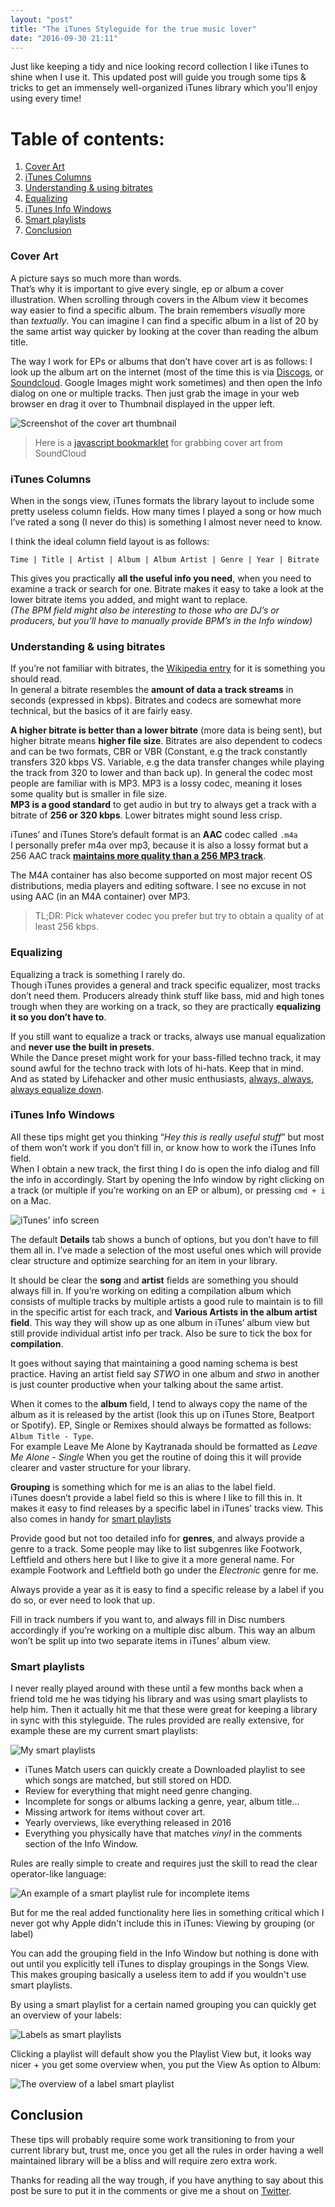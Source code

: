 ```yaml
---
layout: "post"
title: "The iTunes Styleguide for the true music lover"
date: "2016-09-30 21:11"
---
```


Just like keeping a tidy and nice looking record collection I like iTunes to shine when I use it. This updated post will guide you trough some tips & tricks to get an immensely well-organized iTunes library which you'll enjoy using every time!

# Table of contents:
1. [Cover Art](#cover-art)
2. [iTunes Columns](#itunes-columns)
3. [Understanding & using bitrates](#understanding--using-bitrates)
4. [Equalizing](#equalizing)
5. [iTunes Info Windows](#itunes-info-windows)
6. [Smart playlists](#smart-playlists)
7. [Conclusion](#conclusion)

### Cover Art
A picture says so much more than words.  
That’s why it is important to give every single, ep or album a cover illustration. When scrolling through covers in the Album view it becomes way easier to find a specific album. The brain remembers _visually_ more than _textually_. You can imagine I can find a specific album in a list of 20 by the same artist way quicker by looking at the cover than reading the album title.

The way I work for EPs or albums that don’t have cover art is as follows: I look up the album art on the internet (most of the time this is via [Discogs](https://discogs.com), or [Soundcloud](https://soundcloud.com). Google Images might work sometimes) and then open the Info dialog on one or multiple tracks. Then just grab the image in your web browser en drag it over to Thumbnail displayed in the upper left.

![Screenshot of the cover art thumbnail](http://res.cloudinary.com/thibault-maekelbergh/image/upload/c_limit,w_1056/v1475357220/iTunes%20Styleguide/Screen_Shot_2016-10-01_at_23.25.35.png)

> Here is a [javascript bookmarklet](https://gist.github.com/thibmaek/83e00a0a62fdfbc83e81) for grabbing cover art from SoundCloud

### iTunes Columns
When in the songs view, iTunes formats the library layout to include some pretty useless column fields. How many times I played a song or how much I’ve rated a song (I never do this) is something I almost never need to know.

I think the ideal column field layout is as follows:

`Time | Title | Artist | Album | Album Artist | Genre | Year | Bitrate`

This gives you practically **all the useful info you need**, when you need to examine a track or search for one. Bitrate makes it easy to take a look at the lower bitrate items you added, and might want to replace.  
_(The BPM field might also be interesting to those who are DJ’s or producers, but you’ll have to manually provide BPM’s in the Info window)_

### Understanding & using bitrates
If you’re not familiar with bitrates, the [Wikipedia entry](https://en.wikipedia.org/wiki/Bit_rate#Multimedia) for it is something you should read.  
In general a bitrate resembles the **amount of data a track streams** in seconds (expressed in kbps). Bitrates and codecs are somewhat more technical, but the basics of it are fairly easy.

**A higher bitrate is better than a lower bitrate** (more data is being sent), but higher bitrate means **higher file size**. Bitrates are also dependent to codecs and can be two formats, CBR or VBR (Constant, e.g the track constantly transfers 320 kbps VS. Variable, e.g the data transfer changes while playing the track from 320 to lower and than back up). In general the codec most people are familiar with is MP3. MP3 is a lossy codec, meaning it loses some quality but is smaller in file size.  
**MP3 is a good standard** to get audio in but try to always get a track with a bitrate of **256 or 320 kbps**. Lower bitrates might sound less crisp.

iTunes’ and iTunes Store’s default format is an **AAC** codec called `.m4a`  
I personally prefer m4a over mp3, because it is also a lossy format but a 256 AAC track **[maintains more quality than a 256 MP3 track](https://en.wikipedia.org/wiki/Advanced_Audio_Coding#AAC.27s_improvements_over_MP3)**.

The M4A container has also become supported on most major recent OS distributions, media players and editing software. I see no excuse in not using AAC (in an M4A container) over MP3.

> TL;DR: Pick whatever codec you prefer but try to obtain a quality of at least 256 kbps.

### Equalizing
Equalizing a track is something I rarely do.  
Though iTunes provides a general and track specific equalizer, most tracks don’t need them. Producers already think stuff like bass, mid and high tones trough when they are working on a track, so they are practically **equalizing it so you don’t have to**.

If you still want to equalize a track or tracks, always use manual equalization and **never use the built in presets**.  
While the Dance preset might work for your bass-filled techno track, it may sound awful for the techno track with lots of hi-hats. Keep that in mind.  
And as stated by Lifehacker and other music enthusiasts, [always, always, always equalize down](https://lifehacker.com/should-i-use-an-equalizer-when-i-listen-to-music-1488713937).

### iTunes Info Windows
All these tips might get you thinking “_Hey this is really useful stuff_” but most of them won’t work if you don’t fill in, or know how to work the iTunes Info field.  
When I obtain a new track, the first thing I do is open the info dialog and fill the info in accordingly. Start by opening the Info window by right clicking on a track (or multiple if you’re working on an EP or album), or pressing `cmd + i` on a Mac.

![iTunes' info screen](http://res.cloudinary.com/thibault-maekelbergh/image/upload/c_scale,h_921/v1475357844/iTunes%20Styleguide/Screen_Shot_2016-10-01_at_23.36.20.png)


The default **Details** tab shows a bunch of options, but you don’t have to fill them all in. I’ve made a selection of the most useful ones which will provide clear structure and optimize searching for an item in your library.

It should be clear the **song** and **artist** fields are something you should always fill in. If you’re working on editing a compilation album which consists of multiple tracks by multiple artists a good rule to maintain is to fill in the specific artist for each track, and **Various Artists in the album artist field**. This way they will show up as one album in iTunes’ album view but still provide individual artist info per track. Also be sure to tick the box for **compilation**.

It goes without saying that maintaining a good naming schema is best practice. Having an artist field say _STWO_ in one album and _stwo_ in another is just counter productive when your talking about the same artist.

When it comes to the **album** field, I tend to always copy the name of the album as it is released by the artist (look this up on iTunes Store, Beatport or Spotify). EP, Single or Remixes should always be formatted as follows: `Album Title - Type`.  
For example Leave Me Alone by Kaytranada should be formatted as _Leave Me Alone - Single_ When you get the routine of doing this it will provide clearer and vaster structure for your library.

**Grouping** is something which for me is an alias to the label field.  
iTunes doesn’t provide a label field so this is where I like to fill this in. It makes it easy to find releases by a specific label in iTunes’ tracks view. This also comes in handy for [smart playlists](#smart-playlists)

Provide good but not too detailed info for **genres**, and always provide a genre to a track. Some people may like to list subgenres like Footwork, Leftfield and others here but I like to give it a more general name. For example Footwork and Leftfield both go under the _Electronic_ genre for me.

Always provide a year as it is easy to find a specific release by a label if you do so, or ever need to look that up.

Fill in track numbers if you want to, and always fill in Disc numbers accordingly if you’re working on a multiple disc album.
This way an album won’t be split up into two separate items in iTunes’ album view.

### Smart playlists
I never really played around with these until a few months back when a friend told me he was tidying his library and was using smart playlists to help him. Then it actually hit me that these were great for keeping a library in sync with this styleguide. The rules provided are really extensive, for example these are my current smart playlists:

![My smart playlists](http://res.cloudinary.com/thibault-maekelbergh/image/upload/v1475357220/iTunes%20Styleguide/Screen_Shot_2016-09-30_at_21.07.55.png)

* iTunes Match users can quickly create a Downloaded playlist to see which songs are matched, but still stored on HDD.
* Review for everything that might need genre changing.
* Incomplete for songs or albums lacking a genre, year, album title…
* Missing artwork for items without cover art.
* Yearly overviews, like everything released in 2016
* Everything you physically have that matches _vinyl_ in the comments section of the Info Window.

Rules are really simple to create and requires just the skill to read the clear operator-like language:

![An example of a smart playlist rule for incomplete items](http://res.cloudinary.com/thibault-maekelbergh/image/upload/v1475357220/iTunes%20Styleguide/Screen_Shot_2016-09-30_at_21.08.21.png)

But for me the real added functionality here lies in something critical which I never got why Apple didn't include this in iTunes: Viewing by grouping (or label)

You can add the grouping field in the Info Window but nothing is done with out until you explicitly tell iTunes to display groupings in the Songs View. This makes grouping basically a useless item to add if you wouldn't use smart playlists.

By using a smart playlist for a certain named grouping you can quickly get an overview of your labels:

![Labels as smart playlists](http://res.cloudinary.com/thibault-maekelbergh/image/upload/c_scale,h_572/v1475357220/iTunes%20Styleguide/Screen_Shot_2016-09-30_at_21.08.37.png)

Clicking a playlist will default show you the Playlist View but, it looks way nicer + you get some overview when, you put the View As option to Album:

![The overview of a label smart playlist](http://res.cloudinary.com/thibault-maekelbergh/image/upload/v1475357223/iTunes%20Styleguide/Screen_Shot_2016-09-30_at_21.09.19.png)

## Conclusion
These tips will probably require some work transitioning to from your current library but, trust me, once you get all the rules in order having a well maintained library will be a bliss and will require zero extra work.

Thanks for reading all the way trough, if you have anything to say about this post be sure to put it in the comments or give me a shout on [Twitter](https://twitter.com/thibmaekelbergh).

